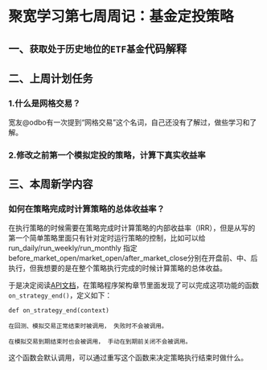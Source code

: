 # 聚宽学习第七周周记：基金定投策略

## 一、`获取处于历史地位的ETF基金`代码解释


## 二、上周计划任务

### 1.什么是网格交易？

宽友@odbo有一次提到“网格交易”这个名词，自己还没有了解过，做些学习和了解。

### 2.修改之前第一个模拟定投的策略，计算下真实收益率

## 三、本周新学内容

### 如何在策略完成时计算策略的总体收益率？

在执行策略的时候需要在策略完成时计算策略的内部收益率（IRR），但是从写的第一个简单策略里面只有针对定时运行策略的控制，比如可以给run_daily/run_weekly/run_monthly 指定before_market_open/market_open/after_market_close分别在开盘前、中、后执行，但我想要的是在整个策略执行完成的时候计算策略的总体收益。

于是决定阅读[API文档](https://www.joinquant.com/help/api/help?name=api#%E7%AD%96%E7%95%A5%E7%A8%8B%E5%BA%8F%E6%9E%B6%E6%9E%84%E2%99%A6)，在策略程序架构章节里面发现了可以完成这项功能的函数`on_strategy_end()`，定义如下：

```
def on_strategy_end(context)

在回测、模拟交易正常结束时被调用， 失败时不会被调用。

在模拟交易到期结束时也会被调用， 手动在到期前关闭不会被调用。
```

这个函数会默认调用，可以通过重写这个函数来决定策略执行结束时做什么。
